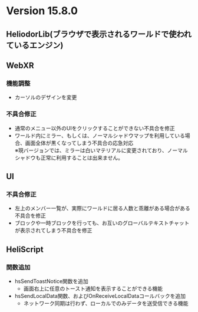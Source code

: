 # Version 15.8.0

## HeliodorLib(ブラウザで表示されるワールドで使われているエンジン)

## WebXR
### 機能調整
- カーソルのデザインを変更

### 不具合修正
- 通常のメニュー以外のUIをクリックすることができない不具合を修正
- ワールド内にミラー、もしくは、ノーマルシャドウマップを利用している場合、画面全体が黒くなってしまう不具合の応急対応  
※現バージョンでは、ミラーは白いマテリアルに変更されており、ノーマルシャドウも正常に利用することは出来ません。

## UI
### 不具合修正
- 左上のメンバー一覧が、実際にワールドに居る人数と乖離がある場合がある不具合を修正
- ブロックや一時ブロックを行っても、お互いのグローバルテキストチャットが表示されてしまう不具合を修正

## HeliScript
### 関数追加
- hsSendToastNotice関数を追加
  - 画面右上に任意のトースト通知を表示することができる機能
- hsSendLocalData関数、およびOnReceiveLocalDataコールバックを追加
  - ネットワーク同期は行わず、ローカルでのみデータを送受信できる機能